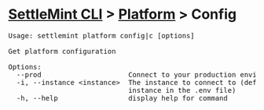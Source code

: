 <h1 id="home"><a href="../../settlemint.md">SettleMint CLI</a> > <a href="../platform.md">Platform</a> > Config</h1>

<pre>Usage: settlemint platform config|c [options]

Get platform configuration

Options:
  --prod                     Connect to your production environment
  -i, --instance &lt;instance&gt;  The instance to connect to (defaults to the
                             instance in the .env file)
  -h, --help                 display help for command
</pre>


